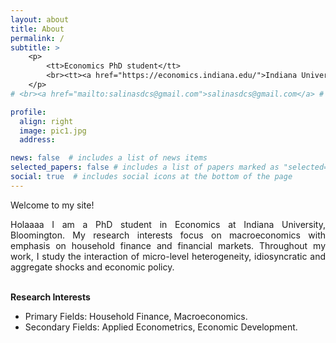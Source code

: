 ```yaml
---
layout: about
title: About
permalink: /
subtitle: >
    <p>
        <tt>Economics PhD student</tt>
        <br><tt><a href="https://economics.indiana.edu/">Indiana University</a></tt>
    </p>
# <br><a href="mailto:salinasdcs@gmail.com">salinasdcs@gmail.com</a> # <i>Ph.D. Candidate, <a href="https://economics.indiana.edu/index.html">Department of Economics, Indiana University</a>.</i>

profile:
  align: right
  image: pic1.jpg
  address:

news: false  # includes a list of news items
selected_papers: false # includes a list of papers marked as "selected={true}"
social: true  # includes social icons at the bottom of the page
---
```


Welcome to my site! 

<p align="justify">
Holaaaa I am a PhD student in Economics at Indiana University, Bloomington. My research interests focus on macroeconomics with emphasis on household finance and financial markets. Throughout my work, I study the interaction of micro-level heterogeneity, idiosyncratic and aggregate shocks and economic policy.
</p>

<br>
<strong>Research Interests</strong>
<ul>
<li>Primary Fields: Household Finance, Macroeconomics.</li>
<li>Secondary Fields: Applied Econometrics, Economic Development.</li>
</ul>